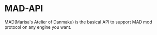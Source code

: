 # MAD-API
MAD(Marisa's Atelier of Danmaku) is the basical API to support MAD mod protocol on any engine you want.